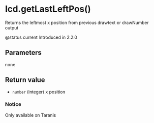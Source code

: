 # lcd.getLastLeftPos\(\)

Returns the leftmost x position from previous drawtext or drawNumber output

@status current Introduced in 2.2.0

## Parameters

none

## Return value

* `number` \(integer\) x position

### Notice

Only available on Taranis

